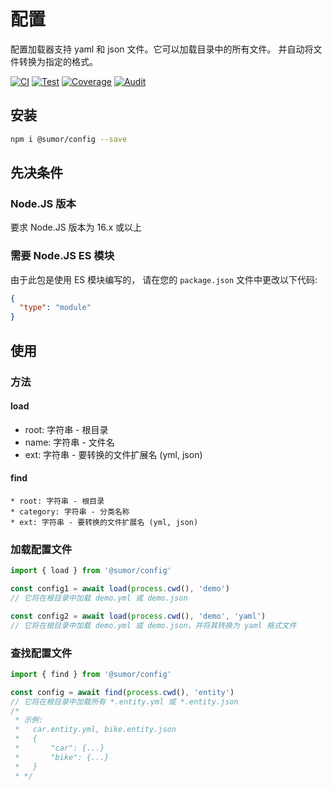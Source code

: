 # 配置

配置加载器支持 yaml 和 json 文件。它可以加载目录中的所有文件。
并自动将文件转换为指定的格式。

[![CI](https://github.com/sumor-cloud/config/actions/workflows/ci.yml/badge.svg)](https://github.com/sumor-cloud/config/actions/workflows/ci.yml)
[![Test](https://github.com/sumor-cloud/config/actions/workflows/ut.yml/badge.svg)](https://github.com/sumor-cloud/config/actions/workflows/ut.yml)
[![Coverage](https://github.com/sumor-cloud/config/actions/workflows/coverage.yml/badge.svg)](https://github.com/sumor-cloud/config/actions/workflows/coverage.yml)
[![Audit](https://github.com/sumor-cloud/config/actions/workflows/audit.yml/badge.svg)](https://github.com/sumor-cloud/config/actions/workflows/audit.yml)

## 安装

```bash
npm i @sumor/config --save
```

## 先决条件

### Node.JS 版本

要求 Node.JS 版本为 16.x 或以上

### 需要 Node.JS ES 模块

由于此包是使用 ES 模块编写的，
请在您的 `package.json` 文件中更改以下代码:

```json
{
  "type": "module"
}
```

## 使用

### 方法

#### load

- root: 字符串 - 根目录
- name: 字符串 - 文件名
- ext: 字符串 - 要转换的文件扩展名 (yml, json)

#### find

    * root: 字符串 - 根目录
    * category: 字符串 - 分类名称
    * ext: 字符串 - 要转换的文件扩展名 (yml, json)

### 加载配置文件

```javascript
import { load } from '@sumor/config'

const config1 = await load(process.cwd(), 'demo')
// 它将在根目录中加载 demo.yml 或 demo.json

const config2 = await load(process.cwd(), 'demo', 'yaml')
// 它将在根目录中加载 demo.yml 或 demo.json，并将其转换为 yaml 格式文件
```

### 查找配置文件

```javascript
import { find } from '@sumor/config'

const config = await find(process.cwd(), 'entity')
// 它将在根目录中加载所有 *.entity.yml 或 *.entity.json
/*
 * 示例:
 *   car.entity.yml, bike.entity.json
 *   {
 *       "car": {...}
 *       "bike": {...}
 *   }
 * */
```
